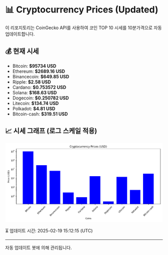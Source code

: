 
# 📊 Cryptocurrency Prices (Updated)

이 리포지토리는 CoinGecko API를 사용하여 코인 TOP 10 시세를 10분가격으로 자동 업데이트합니다.

## 💰 현재 시세
- Bitcoin: **$95734 USD**
- Ethereum: **$2689.16 USD**
- Binancecoin: **$649.85 USD**
- Ripple: **$2.58 USD**
- Cardano: **$0.753572 USD**
- Solana: **$168.63 USD**
- Dogecoin: **$0.250782 USD**
- Litecoin: **$134.74 USD**
- Polkadot: **$4.81 USD**
- Bitcoin-cash: **$319.51 USD**

## 📈 시세 그래프 (로그 스케일 적용)
![Crypto Prices](crypto_prices.png)

⏳ 업데이트 시간: 2025-02-19 15:12:15 (UTC)

---
자동 업데이트 봇에 의해 관리됩니다.
